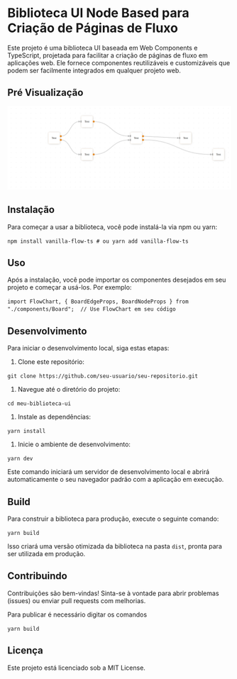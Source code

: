 Biblioteca UI Node Based para Criação de Páginas de Fluxo
=========================================================

Este projeto é uma biblioteca UI baseada em Web Components e TypeScript, projetada para facilitar a criação de páginas de fluxo em aplicações web. Ele fornece componentes reutilizáveis e customizáveis que podem ser facilmente integrados em qualquer projeto web.

Pré Visualização
----------
![Preview 1](https://github.com/erkylima/vanilla-flow-ts/blob/main/images/preview1.png?raw=true)

Instalação
----------

Para começar a usar a biblioteca, você pode instalá-la via npm ou yarn:

`npm install vanilla-flow-ts # ou yarn add vanilla-flow-ts`

Uso
---

Após a instalação, você pode importar os componentes desejados em seu projeto e começar a usá-los. Por exemplo:


`import FlowChart, { BoardEdgeProps, BoardNodeProps } from "./components/Board";  // Use FlowChart em seu código`

Desenvolvimento
---------------

Para iniciar o desenvolvimento local, siga estas etapas:

1.  Clone este repositório:

`git clone https://github.com/seu-usuario/seu-repositorio.git`

1.  Navegue até o diretório do projeto:

`cd meu-biblioteca-ui`

1.  Instale as dependências:

`yarn install`

1.  Inicie o ambiente de desenvolvimento:


`yarn dev`

Este comando iniciará um servidor de desenvolvimento local e abrirá automaticamente o seu navegador padrão com a aplicação em execução.

Build
-----

Para construir a biblioteca para produção, execute o seguinte comando:


`yarn build`

Isso criará uma versão otimizada da biblioteca na pasta `dist`, pronta para ser utilizada em produção.

Contribuindo
------------

Contribuições são bem-vindas! Sinta-se à vontade para abrir problemas (issues) ou enviar pull requests com melhorias.

Para publicar é necessário digitar os comandos

`yarn build`

Licença
-------

Este projeto está licenciado sob a MIT License.